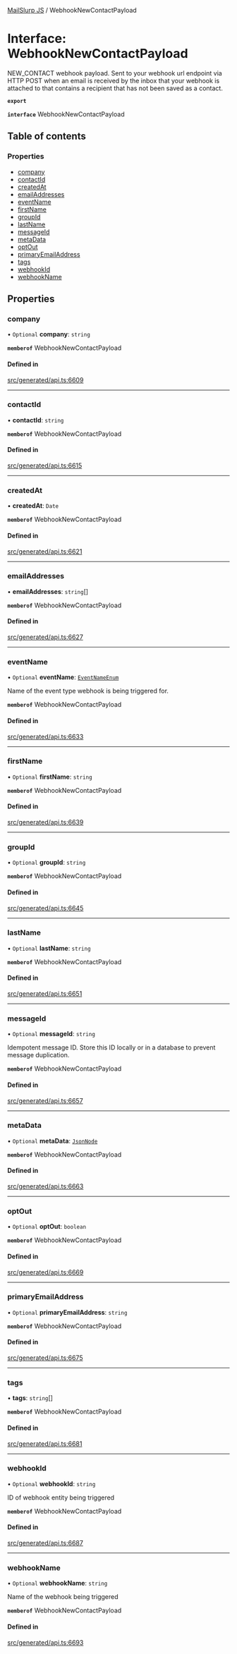 [MailSlurp JS](../README.md) / WebhookNewContactPayload

# Interface: WebhookNewContactPayload

NEW_CONTACT webhook payload. Sent to your webhook url endpoint via HTTP POST when an email is received by the inbox that your webhook is attached to that contains a recipient that has not been saved as a contact.

**`export`**

**`interface`** WebhookNewContactPayload

## Table of contents

### Properties

- [company](WebhookNewContactPayload.md#company)
- [contactId](WebhookNewContactPayload.md#contactid)
- [createdAt](WebhookNewContactPayload.md#createdat)
- [emailAddresses](WebhookNewContactPayload.md#emailaddresses)
- [eventName](WebhookNewContactPayload.md#eventname)
- [firstName](WebhookNewContactPayload.md#firstname)
- [groupId](WebhookNewContactPayload.md#groupid)
- [lastName](WebhookNewContactPayload.md#lastname)
- [messageId](WebhookNewContactPayload.md#messageid)
- [metaData](WebhookNewContactPayload.md#metadata)
- [optOut](WebhookNewContactPayload.md#optout)
- [primaryEmailAddress](WebhookNewContactPayload.md#primaryemailaddress)
- [tags](WebhookNewContactPayload.md#tags)
- [webhookId](WebhookNewContactPayload.md#webhookid)
- [webhookName](WebhookNewContactPayload.md#webhookname)

## Properties

### company

• `Optional` **company**: `string`

**`memberof`** WebhookNewContactPayload

#### Defined in

[src/generated/api.ts:6609](https://github.com/mailslurp/mailslurp-client/blob/5523864/src/generated/api.ts#L6609)

___

### contactId

• **contactId**: `string`

**`memberof`** WebhookNewContactPayload

#### Defined in

[src/generated/api.ts:6615](https://github.com/mailslurp/mailslurp-client/blob/5523864/src/generated/api.ts#L6615)

___

### createdAt

• **createdAt**: `Date`

**`memberof`** WebhookNewContactPayload

#### Defined in

[src/generated/api.ts:6621](https://github.com/mailslurp/mailslurp-client/blob/5523864/src/generated/api.ts#L6621)

___

### emailAddresses

• **emailAddresses**: `string`[]

**`memberof`** WebhookNewContactPayload

#### Defined in

[src/generated/api.ts:6627](https://github.com/mailslurp/mailslurp-client/blob/5523864/src/generated/api.ts#L6627)

___

### eventName

• `Optional` **eventName**: [`EventNameEnum`](../enums/WebhookNewContactPayload.EventNameEnum.md)

Name of the event type webhook is being triggered for.

**`memberof`** WebhookNewContactPayload

#### Defined in

[src/generated/api.ts:6633](https://github.com/mailslurp/mailslurp-client/blob/5523864/src/generated/api.ts#L6633)

___

### firstName

• `Optional` **firstName**: `string`

**`memberof`** WebhookNewContactPayload

#### Defined in

[src/generated/api.ts:6639](https://github.com/mailslurp/mailslurp-client/blob/5523864/src/generated/api.ts#L6639)

___

### groupId

• `Optional` **groupId**: `string`

**`memberof`** WebhookNewContactPayload

#### Defined in

[src/generated/api.ts:6645](https://github.com/mailslurp/mailslurp-client/blob/5523864/src/generated/api.ts#L6645)

___

### lastName

• `Optional` **lastName**: `string`

**`memberof`** WebhookNewContactPayload

#### Defined in

[src/generated/api.ts:6651](https://github.com/mailslurp/mailslurp-client/blob/5523864/src/generated/api.ts#L6651)

___

### messageId

• `Optional` **messageId**: `string`

Idempotent message ID. Store this ID locally or in a database to prevent message duplication.

**`memberof`** WebhookNewContactPayload

#### Defined in

[src/generated/api.ts:6657](https://github.com/mailslurp/mailslurp-client/blob/5523864/src/generated/api.ts#L6657)

___

### metaData

• `Optional` **metaData**: [`JsonNode`](JsonNode.md)

**`memberof`** WebhookNewContactPayload

#### Defined in

[src/generated/api.ts:6663](https://github.com/mailslurp/mailslurp-client/blob/5523864/src/generated/api.ts#L6663)

___

### optOut

• `Optional` **optOut**: `boolean`

**`memberof`** WebhookNewContactPayload

#### Defined in

[src/generated/api.ts:6669](https://github.com/mailslurp/mailslurp-client/blob/5523864/src/generated/api.ts#L6669)

___

### primaryEmailAddress

• `Optional` **primaryEmailAddress**: `string`

**`memberof`** WebhookNewContactPayload

#### Defined in

[src/generated/api.ts:6675](https://github.com/mailslurp/mailslurp-client/blob/5523864/src/generated/api.ts#L6675)

___

### tags

• **tags**: `string`[]

**`memberof`** WebhookNewContactPayload

#### Defined in

[src/generated/api.ts:6681](https://github.com/mailslurp/mailslurp-client/blob/5523864/src/generated/api.ts#L6681)

___

### webhookId

• `Optional` **webhookId**: `string`

ID of webhook entity being triggered

**`memberof`** WebhookNewContactPayload

#### Defined in

[src/generated/api.ts:6687](https://github.com/mailslurp/mailslurp-client/blob/5523864/src/generated/api.ts#L6687)

___

### webhookName

• `Optional` **webhookName**: `string`

Name of the webhook being triggered

**`memberof`** WebhookNewContactPayload

#### Defined in

[src/generated/api.ts:6693](https://github.com/mailslurp/mailslurp-client/blob/5523864/src/generated/api.ts#L6693)

